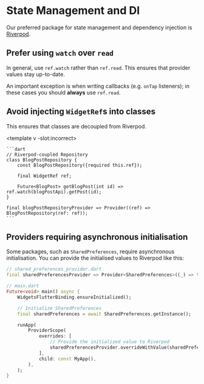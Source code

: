 # State Management and DI

Our preferred package for state management and dependency injection is [Riverpod](https://riverpod.dev).

## Prefer using `watch` over `read`

In general, use `ref.watch` rather than `ref.read`. This ensures that provider values stay up-to-date.

An important exception is when writing callbacks (e.g. `onTap` listeners); in these cases you should **always** use `ref.read`.

## Avoid injecting `WidgetRef`s into classes

This ensures that classes are decoupled from Riverpod.

<code-highlight>

<template v -slot:incorrect>

    ```dart
    // Riverpod-coupled Repository
    class BlogPostRepository {
        const BlogPostRepository({required this.ref});

        final WidgetRef ref;

        Future<BlogPost> getBlogPost(int id) => ref.watch(blogPostApi).getPost(id);
    }

    final blogPostRepositoryProvider => Provider((ref) => BlogPostRepository(ref: ref));
    ```

</template>

<template v-slot:correct>

    ```dart
    // Riverpod-free Repository
    class BlogPostRepository {
        const BlogPostRepository({required this.api});

        final BlogPostApi api;

        Future<BlogPost> getBlogPost(int id) => api.getPost(id);
    }

    final blogPostRepositoryProvider => Provider((ref) => BlogPostRepository(ref.watch(blogPostApiProvider)));
    ```
    
</template>

</code-highlight>

## Providers requiring asynchronous initialisation

Some packages, such as `SharedPreferences`, require asynchronous initialisation. You can provide the initialised values to Riverpod like this:

```dart
// shared_preferences_provider.dart
final sharedPreferencesProvider => Provider<SharedPreferences>((_) => throw UnimplementedError());
```

```dart
// main.dart
Future<void> main() async {
    WidgetsFlutterBinding.ensureInitialized();

    // Initialize SharedPreferences
    final sharedPreferences = await SharedPreferences.getInstance();

    runApp(
        ProviderScope(
            overrides: [
                // Provide the initialized value to Riverpod
                sharedPreferencesProvider.overrideWithValue(sharedPreferences),
            ],
            child: const MyApp(),
        ),
    );
}
```
